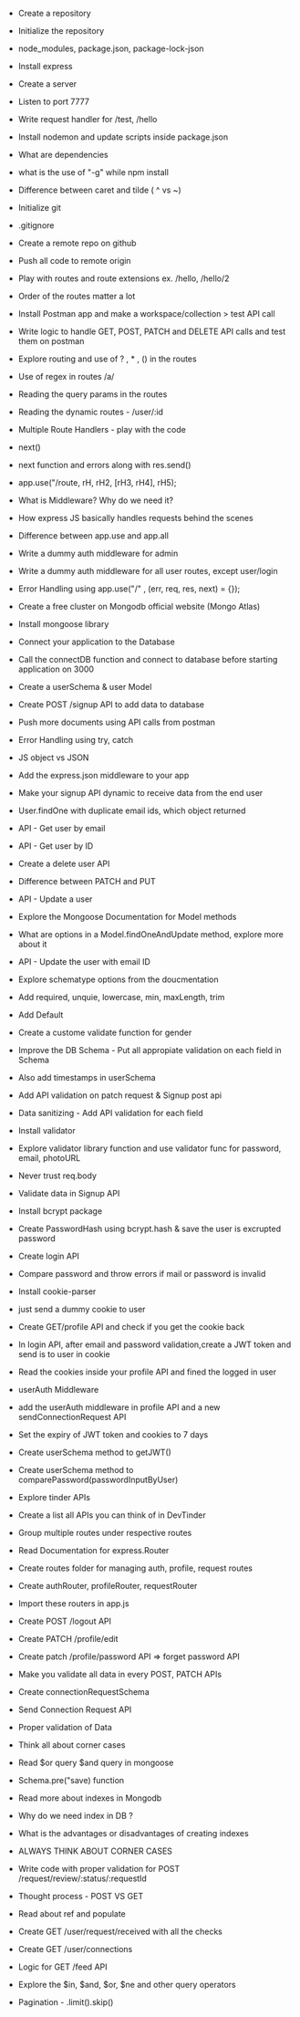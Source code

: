 - Create a repository
- Initialize the repository
- node_modules, package.json, package-lock-json
- Install express
- Create a server
- Listen to port 7777
- Write request handler for /test, /hello
- Install nodemon and update scripts inside package.json
- What are dependencies
- what is the use of "-g" while npm install
- Difference between caret and tilde ( ^ vs ~)

- Initialize git
- .gitignore
- Create a remote repo on github
- Push all code to remote origin
- Play with routes and route extensions ex. /hello, /hello/2
- Order of the routes matter a lot
- Install Postman app and make a workspace/collection > test API call
- Write logic to handle GET, POST, PATCH and DELETE API calls and test them on postman
- Explore routing and use of ? , * , () in the routes
- Use of regex in routes /a/
- Reading the query params in the routes
- Reading the dynamic routes - /user/:id

- Multiple Route Handlers - play with the code
- next()
- next function and errors along with res.send()
- app.use("/route, rH, rH2, [rH3, rH4], rH5);

- What is Middleware? Why do we need it?
- How express JS basically handles requests behind the scenes
- Difference between app.use and app.all
- Write a dummy auth middleware for admin
- Write a dummy auth middleware for all user routes, except user/login 

- Error Handling using app.use("/" , (err, req, res, next) = {});

- Create a free cluster on Mongodb  official website (Mongo Atlas)
- Install mongoose library
- Connect your application to the Database 
- Call the connectDB function and connect to database before starting application on 3000
- Create a userSchema & user Model

- Create POST /signup API to add data to database
- Push more documents using API calls from postman
- Error Handling using try, catch

- JS object vs JSON
- Add the express.json middleware to your app
- Make your signup API dynamic to receive data from the end user
- User.findOne with duplicate email ids, which object returned
- API - Get user by email
- API - Get user by ID
- Create a delete user API
- Difference between PATCH and PUT
- API - Update a user
- Explore the Mongoose Documentation for Model methods
- What are options in a Model.findOneAndUpdate method, explore more about it
- API - Update the user with email ID

- Explore schematype options from the doucmentation
- Add required, unquie, lowercase, min, maxLength, trim
- Add Default
- Create a custome validate function for gender
- Improve the DB Schema - Put all appropiate validation on each field in Schema
- Also add timestamps in userSchema

 - Add API validation on patch request & Signup post api
 - Data sanitizing - Add API validation for each field

 - Install validator
 - Explore validator library function and use validator func for password, email, photoURL
 - Never trust req.body
 - Validate data in Signup API
 - Install bcrypt package
 - Create PasswordHash using bcrypt.hash & save the user is excrupted password 
 - Create login API
 - Compare password and throw errors if mail or password is invalid

 - Install cookie-parser
 - just send a dummy cookie to user
 - Create GET/profile API and check if you get the cookie back
 - In login API, after email and password validation,create a JWT token and send is to user in cookie
 - Read the cookies inside your profile API and fined the logged in user
 - userAuth Middleware
 - add the userAuth middleware in profile API and a new sendConnectionRequest API
 - Set the expiry of JWT token and cookies to 7 days
 - Create userSchema method to getJWT()
 - Create userSchema method to comparePassword(passwordInputByUser)

 - Explore tinder APIs
 - Create a list all APIs you can think of in DevTinder
 - Group multiple routes under respective routes
 - Read Documentation for express.Router
 - Create routes folder for managing auth, profile, request routes
 - Create authRouter, profileRouter, requestRouter
 - Import these routers in app.js
 - Create POST /logout API
 - Create PATCH /profile/edit
 - Create patch /profile/password API => forget password API
 - Make you validate all data in every POST, PATCH APIs

 - Create connectionRequestSchema
 - Send Connection Request API
 - Proper validation of Data
 - Think all about corner cases
 - Read $or query $and query in mongoose
 - Schema.pre("save) function
 - Read more about indexes in Mongodb
 - Why do we need index in DB ?
 - What is the advantages or disadvantages of creating indexes 
 - ALWAYS THINK ABOUT CORNER CASES

 - Write code with proper validation for POST /request/review/:status/:requestId
 - Thought process - POST VS GET
 - Read about ref and populate
 - Create GET /user/request/received with all the checks
 - Create GET /user/connections

 - Logic for GET /feed API
 - Explore the $in, $and, $or, $ne and other query operators
 - Pagination - .limit().skip()